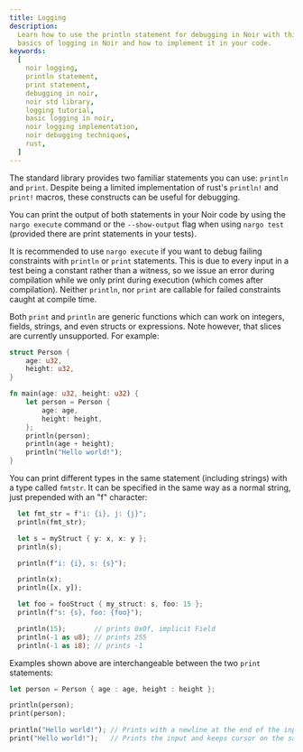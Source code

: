 ```yaml
---
title: Logging
description:
  Learn how to use the println statement for debugging in Noir with this tutorial. Understand the
  basics of logging in Noir and how to implement it in your code.
keywords:
  [
    noir logging,
    println statement,
    print statement,
    debugging in noir,
    noir std library,
    logging tutorial,
    basic logging in noir,
    noir logging implementation,
    noir debugging techniques,
    rust,
  ]
---
```


The standard library provides two familiar statements you can use: `println` and `print`. Despite being a limited implementation of rust's `println!` and `print!` macros, these constructs can be useful for debugging.

You can print the output of both statements in your Noir code by using the `nargo execute` command or the `--show-output` flag when using `nargo test` (provided there are print statements in your tests).

It is recommended to use `nargo execute` if you want to debug failing constraints with `println` or `print` statements. This is due to every input in a test being a constant rather than a witness, so we issue an error during compilation while we only print during execution (which comes after compilation). Neither `println`, nor `print` are callable for failed constraints caught at compile time.

Both `print` and `println` are generic functions which can work on integers, fields, strings, and even structs or expressions. Note however, that slices are currently unsupported. For example:

```rust
struct Person {
    age: u32,
    height: u32,
}

fn main(age: u32, height: u32) {
    let person = Person {
        age: age,
        height: height,
    };
    println(person);
    println(age + height);
    println("Hello world!");
}
```

You can print different types in the same statement (including strings) with a type called `fmtstr`. It can be specified in the same way as a normal string, just prepended with an "f" character:

```rust
  let fmt_str = f"i: {i}, j: {j}";
  println(fmt_str);

  let s = myStruct { y: x, x: y };
  println(s);

  println(f"i: {i}, s: {s}");

  println(x);
  println([x, y]);

  let foo = fooStruct { my_struct: s, foo: 15 };
  println(f"s: {s}, foo: {foo}");

  println(15);       // prints 0x0f, implicit Field
  println(-1 as u8); // prints 255
  println(-1 as i8); // prints -1
```

Examples shown above are interchangeable between the two `print` statements:

```rust
let person = Person { age : age, height : height };

println(person);
print(person);

println("Hello world!"); // Prints with a newline at the end of the input
print("Hello world!");   // Prints the input and keeps cursor on the same line
```
